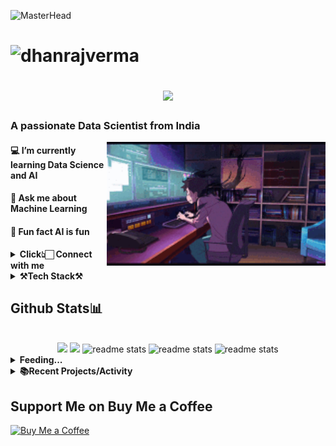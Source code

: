 ![MasterHead](https://github.com/SemicolonML/SemicolonML/blob/007a15e5634f71d65a17a9e4387b1c91de44924f/Untitled%20design%20(1).gif)
<h1 align="center">
    <p align="left"> <img src="https://komarev.com/ghpvc/?username=ISmokeData&label=Profile%20views&color=0e75b6&style=flat" alt="dhanrajverma" /> </p>
    <img src="https://readme-typing-svg.herokuapp.com/?font=Silkscreen&size=35&center=true&vCenter=true&width=500&height=70&duration=4000&lines=Hi+There!+👋;+I'm+Dhanraj+Verma!;" />
</h1>
<p>
<h3>A passionate Data Scientist from India</h3> <img src="https://github.com/ISmokeData/ISmokeData/blob/main/animegif.gif" min-width="300px" max-width="300px" width="350px" align="right">
<h4>💻  I’m currently learning Data Science and AI </h4>
<h4>💬 Ask me about Machine Learning</h4>
<h4>🤖 Fun fact AI is fun </h4>
</p>

<details>
<summary><b>Click👆🏻 Connect with me </b></summary><br>
<a href="https://www.linkedin.com/in/DhanrajVerma/" target="blank"><img align="center" src="https://github.com/dheereshagrwal/colored-icons/blob/master/public/logos/linkedin/linkedin-horizontal.svg" alt="Linkdind" height="90" width="100" /></a>
<a href="https://x.com/I_SmokeData" target="blank"><img align="center" src="https://github.com/dheereshagrwal/colored-icons/blob/master/public/logos/x/x-light.svg" alt="X" height="30" width="40" /></a>
</details>
<details>
<summary><b>⚒️Tech Stack⚒️</b></summary><br>
<div align="center">
	<code><img width="50" src="https://github.com/onemarc/tech-icons/blob/main/icons/jupyter-light.svg" alt="Jupyter Notebook" title="Jupyter Notebook"/></code>
	<code><img width="50" src="https://github.com/tandpfun/skill-icons/blob/main/icons/VSCode-Light.svg" alt="Visual Studio Code" title="Visual Studio Code"/></code>
	<code><img width="50" src="https://github.com/onemarc/tech-icons/blob/main/icons/googlecolaboratory-light.svg" title="googlecolaboratory"/></code>
	<code><img width="50" src="https://github.com/tandpfun/skill-icons/blob/main/icons/HTML.svg" alt="HTML" title="HTML"/></code>
	<code><img width="50" src="https://github.com/onemarc/tech-icons/blob/main/icons/css-light.svg" alt="CSS" title="CSS"/></code>
	<code><img width="50" src="https://github.com/tandpfun/skill-icons/blob/main/icons/Selenium.svg" alt="Selenium" title="Selenium"/></code>
	<code><img width="50" src="https://github.com/tandpfun/skill-icons/blob/main/icons/MySQL-Light.svg" alt="MySQL" title="MySQL"/></code>
	<code><img width="50" src="https://github.com/onemarc/tech-icons/blob/main/icons/mojo-light.svg" alt="mojo" title="mojo"/></code>
	<code><img width="50" src="https://github.com/tandpfun/skill-icons/blob/main/icons/Python-Light.svg" alt="Python" title="Python"/></code>
	<code><img width="50" src="https://github.com/tandpfun/skill-icons/blob/main/icons/Regex-Light.svg" alt="Regex" title="Regex"/></code>
	<code><img width="50" src="https://github.com/onemarc/tech-icons/blob/main/icons/numpy-light.svg" alt="numpy" title="numpy"/></code>
	<code><img width="50" src="https://github.com/onemarc/tech-icons/blob/main/icons/pandas-light.svg" alt="pandas" title="pandas"/></code>
	<code><img width="50" src="https://github.com/onemarc/tech-icons/blob/main/icons/polars-light.svg" alt="polars" title="polars"/></code>
	<code><img width="50" src="https://github.com/onemarc/tech-icons/blob/main/icons/matplotlib-light.svg" alt="matplotlib" title="matplotlib"/></code>
	<code><img width="50" src="https://github.com/onemarc/tech-icons/blob/main/icons/seaborn-light.svg" alt="seaborn" title="seaborn"/></code>
	<code><img width="50" src="https://github.com/tandpfun/skill-icons/blob/main/icons/SciKitLearn-Light.svg" alt="SciKitLearn title="SciKitLearn"/></code>
	<code><img width="50" src="https://github.com/tandpfun/skill-icons/blob/main/icons/TensorFlow-Light.svg" alt="TensorFlow" title="TensorFlow"/></code>
	<code><img width="50" src="https://github.com/tandpfun/skill-icons/blob/main/icons/PyTorch-Light.svg" alt="Pytorch" title="Pytorch"/></code>
	<code><img width="50" src="https://github.com/tandpfun/skill-icons/blob/main/icons/OpenCV-Light.svg" alt="Open CV" title="Open CV"/></code>
	<code><img width="50" src="https://github.com/tandpfun/skill-icons/blob/main/icons/Git.svg" alt="Git" title="Git"/></code>
	<code><img width="50" src="https://github.com/tandpfun/skill-icons/blob/main/icons/Github-Light.svg" alt="GitHub" title="GitHub"/></code>
	<code><img width="50" src="https://github.com/tandpfun/skill-icons/blob/main/icons/Flask-Light.svg" alt="Flask" title="Flask"/></code>
	<code><img width="50" src="https://github.com/onemarc/tech-icons/blob/main/icons/mongodb-light.svg" title="mongoDB"/></code>
	<code><img width="50" src="https://github.com/tandpfun/skill-icons/blob/main/icons/Docker.svg" alt="Docker" title="Docker"/></code>
	<code><img width="50" src="https://github.com/tandpfun/skill-icons/blob/main/icons/Kubernetes.svg" alt="Kubernetes" title="Kubernetes"/></code>
	<code><img width="50" src="https://user-images.githubusercontent.com/25181517/183868728-b2e11072-00a5-47e2-8a4e-4ebbb2b8c554.png" alt="CI/CD" title="CI/CD"/></code>
	<code><img width="50" src="https://github.com/onemarc/tech-icons/blob/main/icons/yaml-light.svg" alt="yaml" title="yaml"/></code>
	<code><img width="50" src="https://github.com/tandpfun/skill-icons/blob/main/icons/AWS-Light.svg" alt="AWS" title="AWS"/></code>
	<code><img width="50" src="https://github.com/tandpfun/skill-icons/blob/main/icons/Azure-Light.svg" alt="Microsoft Azure" title="Microsoft Azure"/></code>
	<code><img width="50" src="https://github.com/onemarc/tech-icons/blob/main/icons/apachespark-light.svg" alt="Apache Spark" title="Apache Spark"/></code>
	<code><img width="50" src="https://github.com/tandpfun/skill-icons/blob/main/icons/Anaconda-Light.svg" alt="Anaconda" title="Anaconda"/></code>
	<code><img width="50" src="https://github.com/tandpfun/skill-icons/blob/main/icons/FastAPI.svg" alt="Fast API" title="Fast API"/></code>
	<code><img width="50" src="https://github.com/onemarc/tech-icons/blob/main/icons/llamaindex-light.svg" alt="llamaindex" title="llamaindex"/></code>
	<code><img width="50" src="https://github.com/onemarc/tech-icons/blob/main/icons/langchain-light.svg" alt="langchain" title="langchain"/></code>
	<code><img width="50" src="https://github.com/onemarc/tech-icons/blob/main/icons/streamlit-light.svg" alt="streamlit" title="streamlit"/></code>
	<code><img width="50" src="https://github.com/onemarc/tech-icons/blob/main/icons/bard-light.svg" alt="bard" title="bard"/></code>
	<code><img width="50" src="https://github.com/onemarc/tech-icons/blob/main/icons/chatgpt.svg" alt="chatgpt" title="chatgpt"/></code>
	<code><img width="50" src="https://github.com/onemarc/tech-icons/blob/main/icons/copilot-light.svg" alt="copilot" title="copilot"/></code>
	<code><img width="50" src="https://github.com/onemarc/tech-icons/blob/main/icons/huggingface-light.svg" alt="huggingface" title="huggingface"/></code>
	<code><img width="50" src="https://github.com/onemarc/tech-icons/blob/main/icons/midjourney-light.svg" alt="midjourney" title="midjourney"/></code>
	<code><img width="50" src="https://github.com/onemarc/tech-icons/blob/main/icons/powerbi-white.svg" alt="powerbi" title="powerbi"/></code>
	<code><img width="50" src="https://github.com/onemarc/tech-icons/blob/main/icons/tableau-light.svg" alt="tableau" title="tableau"/></code>
	<code><img width="50" src="https://raw.githubusercontent.com/rahuldkjain/github-profile-readme-generator/master/src/images/icons/Social/kaggle.svg" alt="kaggle" title="kaggle"/></code>
    <i class="fa-brands fa-kaggle"></i>
</details> 
</div>

<h2>Github Stats📊</h2>
<br>
<div align=center>
<img  width=500 src="http://github-profile-summary-cards.vercel.app/api/cards/profile-details?username=ISmokeData&theme=github"/>
<!-- <img width=390 src="https://github-readme-stats.vercel.app/api/top-langs/?username=ISmokeData&layout=donut&border_radius=10"/> -->
<img width=243 src="http://github-profile-summary-cards.vercel.app/api/cards/repos-per-language?username=ISmokeData&theme=github"/>
<!-- <img width=390 src="https://github-readme-stats.vercel.app/api?username=ISmokeData&count_private=true&show_icons=true&theme=react&rank_icon=github&border_radius=10" alt="readme stats" /> -->
<img width=243 src="http://github-profile-summary-cards.vercel.app/api/cards/productive-time?username=ISmokeData&theme=github" alt="readme stats" />
<img width=243 src="http://github-profile-summary-cards.vercel.app/api/cards/most-commit-language?username=ISmokeData&theme=github" alt="readme stats" />
<img width=243 src="http://github-profile-summary-cards.vercel.app/api/cards/stats?username=ISmokeData&theme=github" alt="readme stats" />
<!-- <img width=325 src="https://github-readme-stats-salesp07.vercel.app/api/top-langs/?username=ISmokeData&hide=HTML&langs_count=8&layout=compact&theme=react&border_radius=10&size_weight=0.5&count_weight=0.5&exclude_repo=github-readme-stats" alt="top langs" /> -->

</div>
<details>
<summary><b>Feeding...</b></summary><br>
	
![Snake animation](https://raw.githubusercontent.com/ISmokeData/ISmokeData/output/github-contribution-grid-snake-dark.svg)
	
</details>

<details>	
<summary><b>📚Recent Projects/Activity</b></summary><br>

1. 🎐 [Contribute in GSSoC'24](https://github.com/GSSoC24)
2. 🎐 Working on Capstone Real Estate Project 

</details>

<!--<details>
<summary><b>GSSOC(24) Badges 🪶</b></summary><br>
<div style='display:flex; align-items:center; gap: 10px;' align='center'>
<img src="https://raw.githubusercontent.com/girlscript/gssoc-website-new/main/public/badges/postman.png" width="100px" height="100px" />
  <img src="https://github.com/girlscript/gssoc-website-new/blob/main/public/badges/1.png" width="100px" height="100px" />
  <img src="https://github.com/girlscript/gssoc-website-new/blob/main/public/badges/2.png" width="100px" height="100px" />
  <img src="https://github.com/girlscript/gssoc-website-new/blob/main/public/badges/3.png" width="100px" height="100px" />
  <img src="https://github.com/girlscript/gssoc-website-new/blob/main/public/badges/4.png" width="100px" height="100px" />
  <img src="https://github.com/girlscript/gssoc-website-new/blob/main/public/badges/5.png" width="100px" height="100px" />
</div>
</details>
-->

## Support Me on Buy Me a Coffee
<a href="https://www.buymeacoffee.com/DhanrajVerma" target="_blank">
    <img src="https://cdn.buymeacoffee.com/buttons/v2/default-yellow.png" alt="Buy Me a Coffee" style="height: 40px; width: 140px;">
</a>


<!-- ✍️ Quote
<h3 align = "center> You can have data without information, but you cannot have information without data

- Daniel Keys Moran</h3> -->


<!--### 🔝 Top Contributed Repo
<!--![](https://github-contributor-stats.vercel.app/api?username=ISmokeData&limit=5&theme=dark&combine_all_yearly_contributions=true)


